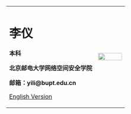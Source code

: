 <div>
<table border="0">
  <tr>
    <td width="75%">
      <h1>李仪</h1>
      <p><b>本科</b></p>
      <p><b>北京邮电大学网络空间安全学院</b></p>
      <p><b>邮箱：yili@bupt.edu.cn</b></p>
      <p><a href="/index-en.html">English Version</a></p>
    </td>
    <td width="25%">
      <img src="/zhengjianzhao.jpg" width="100%">
    </td>
  </tr>
</table>
</div>
